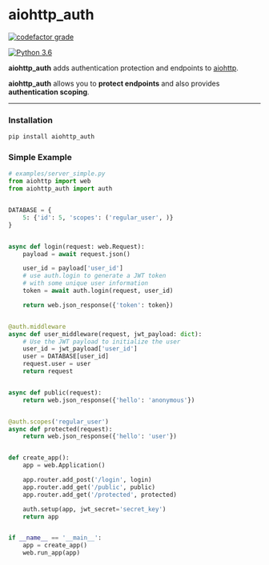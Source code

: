 # aiohttp_auth

[![codefactor grade](https://www.codefactor.io/repository/github/mgurdal/aiohttp_auth/badge?style=flat-square)](https://www.codefactor.io/repository/github/mgurdal/aiohttp_auth/badge?style=flat-square)

[![Python 3.6](https://img.shields.io/badge/python-3.6-brightgreen.svg?style=flat-square)](https://www.python.org/downloads/release/python-360?style=flat-square)


**aiohttp_auth** adds authentication protection and endpoints to [aiohttp](https://github.com/aio-libs/aiohttp). 

**aiohttp_auth** allows you to **protect endpoints** and also provides **authentication scoping**.

------

### Installation
```bash
pip install aiohttp_auth
```

### Simple Example
```python
# examples/server_simple.py
from aiohttp import web
from aiohttp_auth import auth


DATABASE = {
    5: {'id': 5, 'scopes': ('regular_user', )}
}


async def login(request: web.Request):
    payload = await request.json()

    user_id = payload['user_id']
    # use auth.login to generate a JWT token
    # with some unique user information
    token = await auth.login(request, user_id)

    return web.json_response({'token': token})


@auth.middleware
async def user_middleware(request, jwt_payload: dict):
    # Use the JWT payload to initialize the user
    user_id = jwt_payload['user_id']
    user = DATABASE[user_id]
    request.user = user
    return request


async def public(request):
    return web.json_response({'hello': 'anonymous'})


@auth.scopes('regular_user')
async def protected(request):
    return web.json_response({'hello': 'user'})


def create_app():
    app = web.Application()

    app.router.add_post('/login', login)
    app.router.add_get('/public', public)
    app.router.add_get('/protected', protected)

    auth.setup(app, jwt_secret='secret_key')
    return app


if __name__ == '__main__':
    app = create_app()
    web.run_app(app)

```
